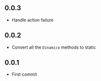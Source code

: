 ## 0.0.3
- Handle action failure

## 0.0.2
- Convert all the `Dinamico` methods to static

## 0.0.1
- First commit
